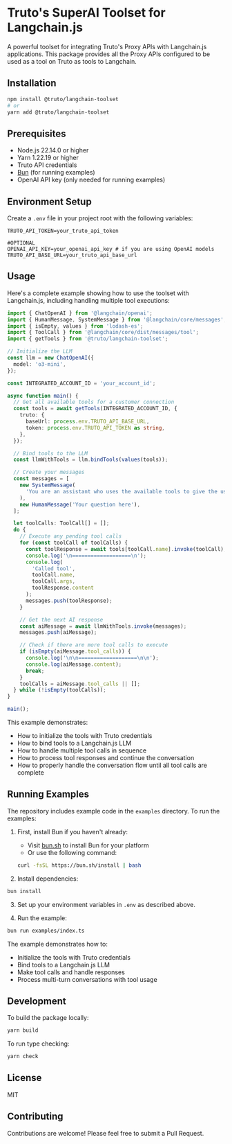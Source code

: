 # Truto's SuperAI Toolset for Langchain.js

A powerful toolset for integrating Truto's Proxy APIs with Langchain.js applications. This package provides all the Proxy APIs configured to be used as a tool on Truto as tools to Langchain.

## Installation

```bash
npm install @truto/langchain-toolset
# or
yarn add @truto/langchain-toolset
```

## Prerequisites

- Node.js 22.14.0 or higher
- Yarn 1.22.19 or higher
- Truto API credentials
- [Bun](https://bun.sh) (for running examples)
- OpenAI API key (only needed for running examples)

## Environment Setup

Create a `.env` file in your project root with the following variables:

```env
TRUTO_API_TOKEN=your_truto_api_token

#OPTIONAL
OPENAI_API_KEY=your_openai_api_key # if you are using OpenAI models
TRUTO_API_BASE_URL=your_truto_api_base_url
```

## Usage

Here's a complete example showing how to use the toolset with Langchain.js, including handling multiple tool executions:

```typescript
import { ChatOpenAI } from '@langchain/openai';
import { HumanMessage, SystemMessage } from '@langchain/core/messages';
import { isEmpty, values } from 'lodash-es';
import { ToolCall } from '@langchain/core/dist/messages/tool';
import { getTools } from '@truto/langchain-toolset';

// Initialize the LLM
const llm = new ChatOpenAI({
  model: 'o3-mini',
});

const INTEGRATED_ACCOUNT_ID = 'your_account_id';

async function main() {
  // Get all available tools for a customer connection
  const tools = await getTools(INTEGRATED_ACCOUNT_ID, {
    truto: {
      baseUrl: process.env.TRUTO_API_BASE_URL,
      token: process.env.TRUTO_API_TOKEN as string,
    },
  });

  // Bind tools to the LLM
  const llmWithTools = llm.bindTools(values(tools));

  // Create your messages
  const messages = [
    new SystemMessage(
      'You are an assistant who uses the available tools to give the user an answer. Make sure you respect the arguments required for a tool call, use them to filter down the results wherever necessary. All the tools return a JSON string response, so parse the output correctly and use them in the arguments.'
    ),
    new HumanMessage('Your question here'),
  ];

  let toolCalls: ToolCall[] = [];
  do {
    // Execute any pending tool calls
    for (const toolCall of toolCalls) {
      const toolResponse = await tools[toolCall.name].invoke(toolCall);
      console.log('\n===================\n');
      console.log(
        'Called tool',
        toolCall.name,
        toolCall.args,
        toolResponse.content
      );
      messages.push(toolResponse);
    }

    // Get the next AI response
    const aiMessage = await llmWithTools.invoke(messages);
    messages.push(aiMessage);

    // Check if there are more tool calls to execute
    if (isEmpty(aiMessage.tool_calls)) {
      console.log('\n\n===================\n\n');
      console.log(aiMessage.content);
      break;
    }
    toolCalls = aiMessage.tool_calls || [];
  } while (!isEmpty(toolCalls));
}

main();
```

This example demonstrates:
- How to initialize the tools with Truto credentials
- How to bind tools to a Langchain.js LLM
- How to handle multiple tool calls in sequence
- How to process tool responses and continue the conversation
- How to properly handle the conversation flow until all tool calls are complete

## Running Examples

The repository includes example code in the `examples` directory. To run the examples:

1. First, install Bun if you haven't already:
   - Visit [bun.sh](https://bun.sh) to install Bun for your platform
   - Or use the following command:
   ```bash
   curl -fsSL https://bun.sh/install | bash
   ```

2. Install dependencies:
```bash
bun install
```

3. Set up your environment variables in `.env` as described above.

4. Run the example:
```bash
bun run examples/index.ts
```

The example demonstrates how to:
- Initialize the tools with Truto credentials
- Bind tools to a Langchain.js LLM
- Make tool calls and handle responses
- Process multi-turn conversations with tool usage

## Development

To build the package locally:

```bash
yarn build
```

To run type checking:

```bash
yarn check
```

## License

MIT

## Contributing

Contributions are welcome! Please feel free to submit a Pull Request.

